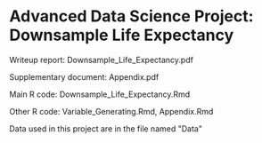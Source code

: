# Advanced Data Science Project: Downsample Life Expectancy

Writeup report: Downsample_Life_Expectancy.pdf

Supplementary document: Appendix.pdf

Main R code: Downsample_Life_Expectancy.Rmd

Other R code: Variable_Generating.Rmd, Appendix.Rmd

Data used in this project are in the file named "Data"

